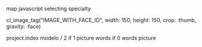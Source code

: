 map
javascript selecting specialty

cl_image_tag("IMAGE_WITH_FACE_ID",
width: 150, height: 150, crop: :thumb, gravity: :face)

project.index
modelo / 2
if 1 picture words
if 0 words picture

<!--<%= cl_image_tag(project.image), crop: :fill %> -->
